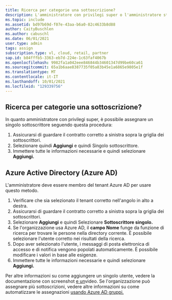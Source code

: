 ```yaml
---
title: Ricerca per categorie una sottoscrizione?
description: L'amministratore con privilegi super o l'amministratore sta cercando informazioni su come aggiungere un singolo utente.
ms.topic: include
ms.assetid: bd97b69d-f07e-43aa-b6a0-82c4633b8d88
author: CaityBuschlen
ms.author: cabuschl
ms.date: 06/01/2021
user.type: admin
tags: assign
subscription.type: vl, cloud, retail, partner
sap.id: b84fffb5-3363-eb7d-224e-1c63faf4067b
ms.openlocfilehash: 9982fa1a042eee846844b34601347d99be60ca61
ms.sourcegitcommit: 65a1b6aae8387735f05a83b45e1a6865e9805e1f
ms.translationtype: MT
ms.contentlocale: it-IT
ms.lasthandoff: 10/01/2021
ms.locfileid: "129339756"
---
```

## <a name="how-do-i-assign-a-subscription"></a>Ricerca per categorie una sottoscrizione?

In quanto amministratore con privilegi super, è possibile assegnare un singolo sottoscrittore seguendo questa procedura: 
1. Assicurarsi di guardare il contratto corretto a sinistra sopra la griglia dei sottoscrittori.
2. Selezionare quindi **Aggiungi** e quindi Singolo sottoscrittore. 
3. Immettere tutte le informazioni necessarie e quindi selezionare **Aggiungi.**

## <a name="azure-active-directory-azure-ad"></a>Azure Active Directory (Azure AD) 

L'amministratore deve essere membro del tenant Azure AD per usare questo metodo.

1. Verificare che sia selezionato il tenant corretto nell'angolo in alto a destra.
2. Assicurarsi di guardare il contratto corretto a sinistra sopra la griglia dei sottoscrittori.
3. Selezionare **Aggiungi** e quindi Selezionare **Sottoscrittore singolo.**
4. Se l'organizzazione usa Azure AD, il **campo Nome** funge da funzione di ricerca per trovare le persone nella directory corrente. È possibile selezionare l'utente corretto nei risultati della ricerca.
5. Dopo aver selezionato l'utente, i messaggi di posta elettronica di accesso e di notifica vengono popolati automaticamente. È possibile modificare i valori in base alle esigenze.
6. Immettere tutte le informazioni necessarie e quindi selezionare **Aggiungi.**

Per altre informazioni su come aggiungere un singolo utente, vedere la documentazione con screenshot [e un](https://docs.microsoft.com/visualstudio/subscriptions/assign-license)video.
Se l'organizzazione può assegnare più sottoscrizioni, vedere altre informazioni su come automatizzare le assegnazioni [usando Azure AD gruppi.](https://docs.microsoft.com/visualstudio/subscriptions/assign-license-bulk)